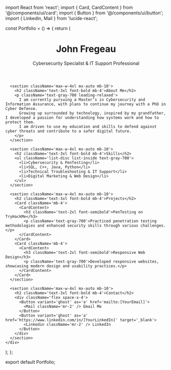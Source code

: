 import React from 'react';
import { Card, CardContent } from '@/components/ui/card';
import { Button } from '@/components/ui/button';
import { Linkedin, Mail } from 'lucide-react';

const Portfolio = () => {
  return (
    <div className='min-h-screen bg-gray-100 p-4'>
      <header className='text-center py-10'>
        <h1 className='text-4xl font-bold mb-2'>John Fregeau</h1>
        <p className='text-lg text-gray-600'>Cybersecurity Specialist & IT Support Professional</p>
      </header>

      <section className='max-w-4xl mx-auto mb-10'>
        <h2 className='text-3xl font-bold mb-4'>About Me</h2>
        <p className='text-gray-700 leading-relaxed'>
          I am currently pursuing a Master’s in Cybersecurity and Information Assurance, with plans to continue my journey with a PhD in Cyber Defense. 
          Growing up surrounded by technology, inspired by my grandfather, I developed a passion for understanding how systems work and how to protect them. 
          I am driven to use my education and skills to defend against cyber threats and contribute to a safer digital future.
        </p>
      </section>

      <section className='max-w-4xl mx-auto mb-10'>
        <h2 className='text-3xl font-bold mb-4'>Skills</h2>
        <ul className='list-disc list-inside text-gray-700'>
          <li>Cybersecurity & PenTesting</li>
          <li>SQL, C++, Java, Python</li>
          <li>Technical Troubleshooting & IT Support</li>
          <li>Digital Marketing & Web Design</li>
        </ul>
      </section>

      <section className='max-w-4xl mx-auto mb-10'>
        <h2 className='text-3xl font-bold mb-4'>Projects</h2>
        <Card className='mb-4'>
          <CardContent>
            <h3 className='text-2xl font-semibold'>PenTesting on TryHackMe</h3>
            <p className='text-gray-700'>Practiced penetration testing methodologies and enhanced security skills through various challenges.</p>
          </CardContent>
        </Card>
        <Card className='mb-4'>
          <CardContent>
            <h3 className='text-2xl font-semibold'>Responsive Web Design</h3>
            <p className='text-gray-700'>Developed responsive websites, showcasing modern design and usability practices.</p>
          </CardContent>
        </Card>
      </section>

      <section className='max-w-4xl mx-auto mb-10'>
        <h2 className='text-3xl font-bold mb-4'>Contact</h2>
        <div className='flex space-x-4'>
          <Button variant='ghost' as='a' href='mailto:[YourEmail]'>
            <Mail className='mr-2' /> Email Me
          </Button>
          <Button variant='ghost' as='a' href='https://www.linkedin.com/in/[YourLinkedIn]' target='_blank'>
            <Linkedin className='mr-2' /> LinkedIn
          </Button>
        </div>
      </section>
    </div>
  );
};

export default Portfolio;
